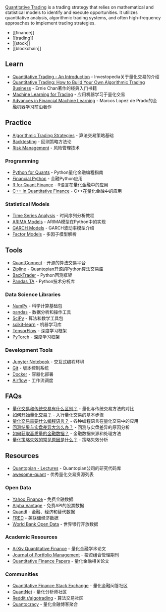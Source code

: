 [Quantitative Trading](https://en.wikipedia.org/wiki/Quantitative_trading) is a trading strategy that relies on mathematical and statistical models to identify and execute opportunities. It utilizes quantitative analysis, algorithmic trading systems, and often high-frequency approaches to implement trading strategies.

- [[finance]]
- [[trading]]
- [[stock]]
- [[blockchain]]

## Learn
- [Quantitative Trading - An Introduction](https://www.investopedia.com/articles/trading/06/algorithmictrading.asp) - Investopedia关于量化交易的介绍
- [Quantitative Trading: How to Build Your Own Algorithmic Trading Business](https://www.amazon.com/Quantitative-Trading-Build-Algorithmic-Business/dp/1119800064/) - Ernie Chan著作的经典入门书籍
- [Machine Learning for Trading](https://www.oreilly.com/library/view/machine-learning-for/9781492053354/) - 应用机器学习于量化交易
- [Advances in Financial Machine Learning](https://www.amazon.com/Advances-Financial-Machine-Learning-Marcos/dp/1119482089) - Marcos Lopez de Prado的金融机器学习前沿著作

## Practice
- [Algorithmic Trading Strategies](https://www.investopedia.com/articles/active-trading/101014/basics-algorithmic-trading-concepts-and-examples.asp) - 算法交易策略基础
- [Backtesting](https://www.investopedia.com/terms/b/backtesting.asp) - 回测策略方法论
- [Risk Management](https://www.investopedia.com/articles/trading/11/risk-management-techniques.asp) - 风险管理技术

### Programming
- [Python for Quants](https://www.pythonforquants.com/) - Python量化金融编程指南
- [Financial Python](https://www.financialpython.com/) - 金融Python应用
- [R for Quant Finance](https://www.r-bloggers.com/2016/06/quantitative-finance-applications-in-r-1-introduction/) - R语言在量化金融中的应用
- [C++ in Quantitative Finance](https://www.quantstart.com/articles/C-in-Quantitative-Finance/) - C++在量化金融中的应用

### Statistical Models
- [Time Series Analysis](https://otexts.com/fpp2/) - 时间序列分析教程
- [ARIMA Models](https://www.machinelearningplus.com/time-series/arima-model-time-series-forecasting-python/) - ARIMA模型在Python中的实现
- [GARCH Models](https://arch.readthedocs.io/en/latest/univariate/introduction.html) - GARCH波动率模型介绍
- [Factor Models](https://www.investopedia.com/terms/m/multifactor-model.asp) - 多因子模型解析

## Tools
- [QuantConnect](https://www.quantconnect.com/) - 开源的算法交易平台
- [Zipline](https://github.com/quantopian/zipline) - Quantopian开源的Python算法交易库
- [BackTrader](https://github.com/backtrader/backtrader) - Python回测框架
- [Pandas TA](https://github.com/twopirllc/pandas-ta) - Python技术分析库

### Data Science Libraries
- [NumPy](https://numpy.org/) - 科学计算基础包
- [pandas](https://pandas.pydata.org/) - 数据分析和操作工具
- [SciPy](https://scipy.org/) - 算法和数学工具包
- [scikit-learn](https://scikit-learn.org/) - 机器学习库
- [TensorFlow](https://www.tensorflow.org/) - 深度学习框架
- [PyTorch](https://pytorch.org/) - 深度学习框架

### Development Tools
- [Jupyter Notebook](https://jupyter.org/) - 交互式编程环境
- [Git](https://git-scm.com/) - 版本控制系统
- [Docker](https://www.docker.com/) - 容器化部署
- [Airflow](https://airflow.apache.org/) - 工作流调度

## FAQs
- [量化交易和传统交易有什么区别？](https://www.investopedia.com/articles/active-trading/112614/high-frequency-traders-not-market-makers.asp) - 量化与传统交易方法的对比
- [如何开始量化交易？](https://medium.com/@tech_in_finance/how-to-start-a-career-in-quantitative-trading-3e8c4d2c0b7c) - 入行量化交易的基本步骤
- [量化交易需要什么编程语言？](https://www.quantinsti.com/blog/python-best-programming-language-algorithmic-trading) - 各种编程语言在量化交易中的应用
- [回测结果与实盘差异大怎么办？](https://www.quantstart.com/articles/Why-Backtesting-is-Not-Enough-for-Algorithmic-Trading-Success/) - 回测与实盘差异的原因分析
- [如何获取高质量的金融数据？](https://blog.quantinsti.com/data-science-resources-algorithmic-traders/) - 金融数据来源和处理方法
- [量化策略失效的常见原因是什么？](https://www.aqr.com/Insights/Research/Journal-Article/Challenges-of-Implementing-Tactical-Alpha) - 策略失效分析

## Resources
- [Quantopian - Lectures](https://github.com/quantopian/research_public) - Quantopian公司的研究代码库
- [awesome-quant](https://github.com/wilsonfreitas/awesome-quant) - 优秀量化交易资源列表

### Open Data
- [Yahoo Finance](https://finance.yahoo.com/) - 免费金融数据
- [Alpha Vantage](https://www.alphavantage.co/) - 免费API的股票数据
- [Quandl](https://www.quandl.com/) - 金融、经济和替代数据
- [FRED](https://fred.stlouisfed.org/) - 美联储经济数据
- [World Bank Open Data](https://data.worldbank.org/) - 世界银行开放数据

### Academic Resources
- [ArXiv Quantitative Finance](https://arxiv.org/archive/q-fin) - 量化金融学术论文
- [Journal of Portfolio Management](https://jpm.pm-research.com/) - 投资组合管理期刊
- [Quantitative Finance Papers](https://www.tandfonline.com/journals/rquf20) - 量化金融相关论文

### Communities
- [Quantitative Finance Stack Exchange](https://quant.stackexchange.com/) - 量化金融问答社区
- [QuantNet](https://quantnet.com/) - 量化分析师社区
- [Reddit r/algotrading](https://www.reddit.com/r/algotrading/) - 算法交易社区
- [Quantocracy](https://quantocracy.com/) - 量化金融博客聚合